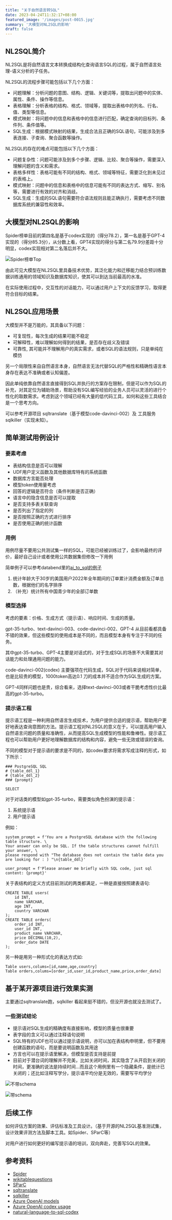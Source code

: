 ```yaml
---
title: "关于自然语言转SQL"
date: 2023-04-24T11:32:17+08:00
featured_image: '/images/post-0015.jpg'
summary: '大模型对NL2SQL的影响'
draft: false
---
```


## NL2SQL简介

NL2SQL是将自然语言文本转换成结构化查询语言SQL的过程，属于自然语言处理-语义分析的子任务。

NL2SQL的流程步骤可能包括以下几个方面：
- 问题理解：分析问题的意图、结构、逻辑、关键词等，提取出问题中的实体、属性、条件、操作等信息。
- 表格理解：分析表格的结构、格式、领域等，提取出表格中的列名、行名、值、类型等信息。
- 模式映射：将问题中的信息和表格中的信息进行匹配，确定查询的目标列、条件列、条件值等。
- SQL生成：根据模式映射的结果，生成合法且正确的SQL语句，可能涉及到多表连接、子查询、聚合函数等操作。

NL2SQL的存在的难点可能包括以下几个方面：
- 问题复杂性：问题可能涉及到多个步骤、逻辑、比较、聚合等操作，需要深入理解问题的含义和需求。
- 表格多样性：表格可能有不同的结构、格式、领域等特征，需要泛化到未见过的表格上。
- 模式映射：问题中的信息和表格中的信息可能有不同的表达方式、缩写、别名等，需要进行有效的对齐和消歧。
- SQL生成：生成的SQL语句需要符合语法规则且能正确执行，需要考虑不同数据库系统的兼容性和效率。

## 大模型对NL2SQL的影响

Spider榜单目前的第四名是基于codex实现的（得分78.2），第一名是基于GPT-4实现的（得分85.3分），从分数上看，GPT4实现的得分与第二名79.9分差距十分明显，codex实现相对第二名落后并不大。

![Spider榜单Top](/images/pic/nl2sql_rank.png)

由此可见大模型在NL2SQL里具备技术优势，其泛化能力和迁移能力结合预训练数据训练通用的领域知识及数据库知识，使其可以到达当前最高的水准。

在实际使用过程中，交互性的对话能力，可以通过用户上下文的反馈学习，取得更符合目标的结果。

## NL2SQL应用场景

大模型并不是万能的，其具备以下问题：
- 可复现性，每次生成的结果可能不稳定
- 可解释性，难以理解如何得到的结果，是否存在歧义及错误
- 可靠性, 其可能并不理解用户的真实需求，或者SQL的语法规则，只是单纯在模仿

另一个局限性来自自然语言本身，自然语言无法代替SQL的严格性和精确性语言本身存在表达不准确或者认知偏差。

因此单纯依靠自然语言直接得到SQL并执行的方案存在限制，但是可以作为SQL的补充，对其定位为辅助场景，帮助没有SQL编写经验的业务人员可以灵活的进行个性化的取数需求。考虑到这个领域已经有大量的低代码工具，如何和这些工具结合是一个思考方向。

可以参考开源项目 sqltranslate（基于模型code-davinci-002）及 工具服务sqlkiller（实现未知）。

## 简单测试用例设计

### 要素考虑

- 表结构信息是否可以理解
- UDF用户定义函数及其他数据库特有的系统函数
- 数据库方言能否处理
- 模型token使用量考虑
- 回答的逻辑是否符合（条件判断是否正确）
- 语言中的隐含信息是否可以提取
- 是否支持多表关联查询
- 是否列出了指定的列
- 是否按照正确的方式进行排序
- 是否使用正确的统计函数

### 用例

用例尽量不要用公共测试集一样的SQL，可能已经被训练过了，会影响最终的评价，最好自己设计或者使用公共数据集但修改一下用例

简单例子可以参考databend里的[ai_to_sql的例子](https://databend.rs/doc/sql-functions/ai-functions/ai-to-sql)

1. 统计年龄大于30岁的美国用户2022年全年期间的订单累计消费金额及订单总数，根据他们的名字排序
2. （补充）统计所有中国青少年的全部订单数

### 模型选择

考虑的要素：价格、生成方式（提示语）、响应时间、生成的质量。

gpt-35-turbo、text-davinci-003、code-davinci-002、GPT-4 从目前看都具备不错的效果，但这些模型的使用成本是不同的，而且模型本身有专注于不同的任务。

其中gpt-35-turbo、GPT-4主要是对话式的，对于生成SQL的场景不大需要其对话能力和处理通用问题的能力。

code-davinci-002(codex) 主要强项在代码生成，SQL对于代码来说相对简单，也是比较贵的模型，1000token高达0.1 刀的成本并不适合作为SQL生成的方案。

GPT-4同样问题也是贵，综合看来，选择text-davinci-003或者干脆考虑性价比最高的gpt-35-turbo。

### 提示语工程

提示语工程是一种利用自然语言生成技术，为用户提供合适的提示语，帮助用户更好地表达查询意图的方法。提示语工程对NL2SQL的意义在于，可以提高用户输入自然语言问题的质量和准确性，从而提高SQL生成模型的性能和鲁棒性。提示语工程也可以帮助用户更好地理解数据库的结构和内容，避免一些无效或错误的查询。

不同的模型对于提示语的要求是不同的，如codex要求将需求写成注释的形式，如下所示：

```
### PostgreSQL SQL
# {table_ddl_1}
# {table_ddl_2}
### {prompt}

SELECT 
```

对于对话类的模型如gpt-35-turbo，需要类似角色扮演的提示语：
1. 系统提示语
2. 用户提示语

例如：

```
system_prompt = f'You are a PostgreSQL database with the following table structure. \
Your answer can only be SQL. If the table structures cannot fulfill your answer, \
please respond with "The database does not contain the table data you are looking for : ) "\n{table_ddl}'

user_prompt = f'Please answer me briefly with SQL code, just sql content: {prompt}'
```

关于表结构的定义方式目前测试的两类都满足，一种是直接按照建表语句:
```
CREATE TABLE users(
    id INT,
    name VARCHAR,
    age INT,
    country VARCHAR
);
CREATE TABLE orders(
    order_id INT,
    user_id INT,
    product_name VARCHAR,
    price DECIMAL(10,2),
    order_date DATE
);
```

另一种是用另一种形式化的表达方式如:
```
Table users,colums=[id,name,age,country]
Table orders,colums=[order_id,user_id,product_name,price,order_date]
```

## 基于某开源项目进行效果实测

主要通过sqltranslate跑，sqlkiller 看起来挺不错的，但没开源也就没去测试了。

### 一些测试结论

- 提示语对SQL生成的精确度有直接影响，模型的质量也很重要
- 表字段的含义可以通过注释语句说明
- SQL特有的UDF也可以通过提示语说明，亦可以加在表结构申明里，但不要用创建函数的语句，而是要说明函数及其用途
- 方言也可以在提示语里解决，但模型是否支持是前提
- 目前对于潜台词的理解并不完美，比如关闭时间，其实隐含了从开启到关闭的时间，更准确的说法是持续时间...而且这个用例里有一个隐藏条件，是统计已关闭的；还比如注释写学分，提示语平均分是无效的，需要写平均学分

![不带schema](/images/pic/withoutschema.png)

![带schema](/images/pic/withschema.png)

## 后续工作

如何评估方案的效果、评估标准及工具设计。（基于开源的NL2SQL基准测试集，设计效果评测方法及脚本工具。如Spider、SParC等）

对用户进行如何更好的编写提示语的培训，双向奔赴，完善写SQL的效果。

## 参考资料

- [Spider](https://yale-lily.github.io/spider)
- [wikitablequestions](https://nlp.stanford.edu/blog/wikitablequestions-a-complex-real-world-question-understanding-dataset/)
- [SParC](https://yale-lily.github.io/sparc)
- [sqltranslate](https://www.sqltranslate.app/)
- [sqlkiller](https://www.sqlkiller.com/)
- [Azure OpenAI models](https://learn.microsoft.com/en-us/azure/cognitive-services/openai/concepts/models)
- [Azure OpenAI codex usage](https://learn.microsoft.com/en-us/azure/cognitive-services/openai/how-to/work-with-code)
- [natural-language-to-sql-codex](https://lablab.ai/t/natural-language-to-sql-codex)
